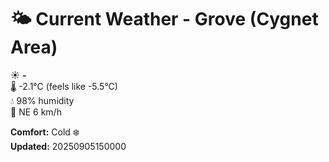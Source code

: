 # 🌤️ Current Weather - Grove (Cygnet Area)

☀️ **-**  
🌡️ -2.1°C (feels like -5.5°C)  
💧 98% humidity  
💨 NE 6 km/h  

**Comfort:** Cold ❄️  
**Updated:** 20250905150000
